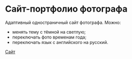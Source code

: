 # Сайт-портфолио фотографа

Адаптивный одностраничный сайт фотографа.
Можно:

- менять тему с тёмной на светлую;
- переключать фото временам года;
- переключать язык с английского на русский.

[Сайт](https://projectongithub.github.io/portfolio-alexa/)
